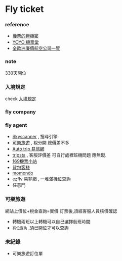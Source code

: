 # Fly ticket

### reference
- [機票的極機密](http://www.ting.com.tw/ticket/)
- [YOYO 機票堂](http://travelyoyo.pixnet.net/blog)
- [全歐洲廉價航空公司一覽](http://bbsbig5.chinesewings.com/travel/cz/0206213408.shtml)


### note
330天開位

### 入境規定
check [入境規定](http://www.kopu.cn/entryexit.htm)

### fly company

### fly agent 
- [Skyscanner](http://www.skyscanner.com.tw/) , 搜尋引擎
- [可樂旅遊](https://www.colatour.com.tw) , 稅分開 總價差不多  
- [Auto trip 易旅網](http://idea.autotrip.com.tw/)
- [tripsta]() , 客服評價差 可自行處裡班機問題 應無礙.
- [169機票小站](http://169travel.com/)
- [背包客棧](http://www.backpackers.com.tw/forum/airfare.php)
- [momondo](http://www.momondo.tw/)
- ezflv 易非網 , 一堆滿機位查詢
- 任意門





### 可樂旅遊
網站上價位+稅金查詢=實價 
訂票後,須經客服人員核價確認

- 轉機兩班以上轉機可以自己選擇航班時間  
- `有位查詢` ,須已開位才可以查詢

### 未紀錄
- 可樂旅遊訂位單



